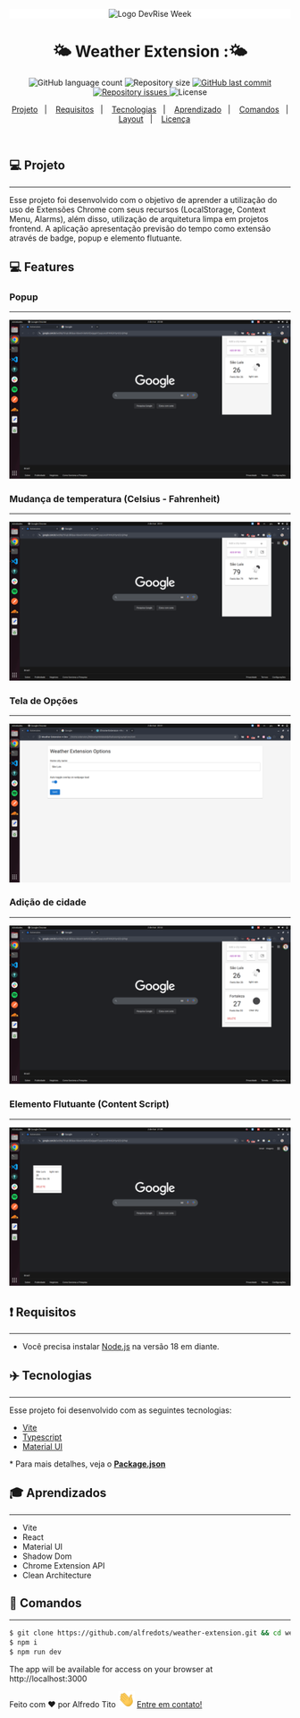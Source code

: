 <p align="center" style="background: #fff">
  <img alt="Logo DevRise Week" title="#alfredots-apps" src="./src/assets/images/logo.svg" width="250px" />
</p>

<h1 align="center">
🌤️ Weather Extension :🌤️
</h1>

<p align="center">
  <img alt="GitHub language count" src="https://img.shields.io/github/languages/count/alfredots/weather-extension">

  <img alt="Repository size" src="https://img.shields.io/github/repo-size/alfredots/weather-extension">

  <a href="https://github.com/alfredots/weather-extension/commits/main">
    <img alt="GitHub last commit" src="https://img.shields.io/github/last-commit/alfredots/weather-extension">
  </a>

  <a href="https://github.com/alfredots/FindHouses/issues">
    <img alt="Repository issues" src="https://img.shields.io/github/issues/alfredots/weather-extension">
  </a>

  <img alt="License" src="https://img.shields.io/badge/license-MIT-brightgreen">
</p>

<p align="center">
  <a href="#-projeto">Projeto</a>&nbsp;&nbsp;&nbsp;|&nbsp;&nbsp;&nbsp;
    <a href="#rocket-requisitos">Requisitos</a>&nbsp;&nbsp;&nbsp;|&nbsp;&nbsp;&nbsp;
  <a href="#rocket-tecnologias">Tecnologias</a>&nbsp;&nbsp;&nbsp;|&nbsp;&nbsp;&nbsp;
  <a href="#rocket-aprendizado">Aprendizado</a>&nbsp;&nbsp;&nbsp;|&nbsp;&nbsp;&nbsp;
  <a href="#rocket-comandos">Comandos</a>&nbsp;&nbsp;&nbsp;|&nbsp;&nbsp;&nbsp;
  <a href="#rocket-layout">Layout</a>&nbsp;&nbsp;&nbsp;|&nbsp;&nbsp;&nbsp;
  <a href="#memo-licença">Licença</a>
</p>
<br>

## 💻 Projeto

---

Esse projeto foi desenvolvido com o objetivo de aprender a utilização do uso de Extensões Chrome com seus recursos (LocalStorage, Context Menu, Alarms), além disso, utilização de arquitetura limpa em projetos frontend. A aplicação apresentação previsão do tempo como extensão através de badge, popup e elemento flutuante.

## 💻 Features

### Popup

---

![Popup](./docs/doc-1.png)

### Mudança de temperatura (Celsius - Fahrenheit)

---

![Temperatura](./docs/doc-2.png)

### Tela de Opções

---

![Opcoes](./docs/doc-3.png)

### Adição de cidade

---

![AddCidade](./docs/doc-4.png)

### Elemento Flutuante (Content Script)

---

![Elemento](./docs/doc-5.png)

## ❗ Requisitos

---

- Você precisa instalar [Node.js](https://nodejs.org/en/download/) na versão 18 em diante.

## ✈️ Tecnologias

---

Esse projeto foi desenvolvido com as seguintes tecnologias:

- [Vite](https://nextjs.org/)
- [Typescript](https://www.typescriptlang.org/)
- [Material UI](https://chakra-ui.com/)

\* Para mais detalhes, veja o **[Package.json](./package.json)**

## 🎓 Aprendizados

---

- Vite
- React
- Material UI
- Shadow Dom
- Chrome Extension API
- Clean Architecture

## 📃 Comandos

---

```bash
$ git clone https://github.com/alfredots/weather-extension.git && cd weather-extension
$ npm i
$ npm run dev
```

The app will be available for access on your browser at http://localhost:3000

Feito com ❤️ por Alfredo Tito <img src="https://raw.githubusercontent.com/Douglasproglima/douglasproglima/master/gifs/Hi.gif" width="30px"></h2> [Entre em contato!](https://www.linkedin.com/in/alfredo-tito-837429ba/)
